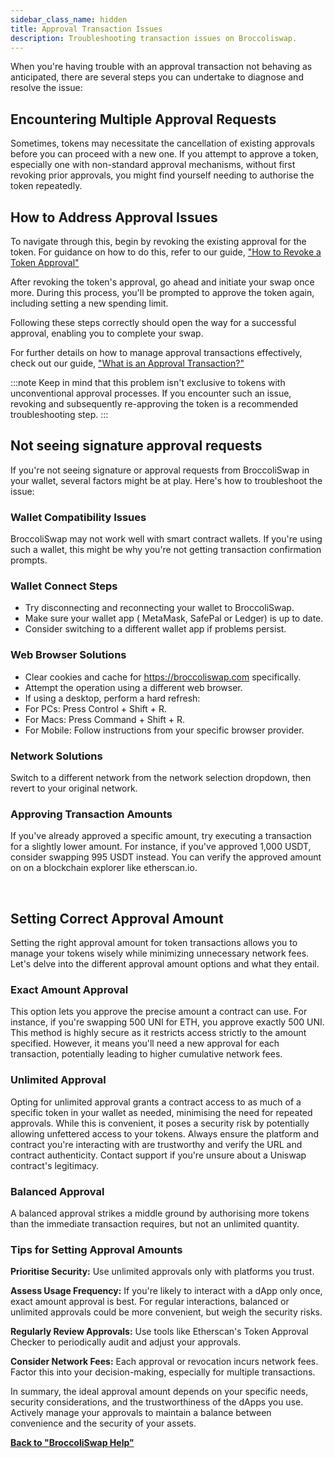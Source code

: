 ```yaml
---
sidebar_class_name: hidden
title: Approval Transaction Issues
description: Troubleshooting transaction issues on Broccoliswap.
---
```


When you're having trouble with an approval transaction not behaving as anticipated, there are several steps you can undertake to diagnose and resolve the issue:

## Encountering Multiple Approval Requests

Sometimes, tokens may necessitate the cancellation of existing approvals before you can proceed with a new one. If you attempt to approve a token, especially one with non-standard approval mechanisms, without first revoking prior approvals, you might find yourself needing to authorise the token repeatedly.

## How to Address Approval Issues

To navigate through this, begin by revoking the existing approval for the token. For guidance on how to do this, refer to our guide, ["How to Revoke a Token Approval"](011-revoke-token-approval.md)

After revoking the token's approval, go ahead and initiate your swap once more. During this process, you'll be prompted to approve the token again, including setting a new spending limit.

Following these steps correctly should open the way for a successful approval, enabling you to complete your swap. 

For further details on how to manage approval transactions effectively, check out our guide, ["What is an Approval Transaction?"](010-approval-tx.md)

:::note
Keep in mind that this problem isn't exclusive to tokens with unconventional approval processes. If you encounter such an issue, revoking and subsequently re-approving the token is a recommended troubleshooting step.
:::



## Not seeing signature approval requests

If you're not seeing signature or approval requests from BroccoliSwap in your wallet, several factors might be at play. Here's how to troubleshoot the issue:

### Wallet Compatibility Issues

BroccoliSwap may not work well with smart contract wallets. If you're using such a wallet, this might be why you're not getting transaction confirmation prompts.

### Wallet Connect Steps

- Try disconnecting and reconnecting your wallet to BroccoliSwap.
- Make sure your wallet app ( MetaMask, SafePal or Ledger) is up to date.
- Consider switching to a different wallet app if problems persist.

### Web Browser Solutions

- Clear cookies and cache for https://broccoliswap.com specifically.
- Attempt the operation using a different web browser.
- If using a desktop, perform a hard refresh:
- For PCs: Press Control + Shift + R.
- For Macs: Press Command + Shift + R.
- For Mobile: Follow instructions from your specific browser provider.

### Network Solutions

Switch to a different network from the network selection dropdown, then revert to your original network.

### Approving Transaction Amounts

If you've already approved a specific amount, try executing a transaction for a slightly lower amount. For instance, if you've approved 1,000 USDT, consider swapping 995 USDT instead. You can verify the approved amount on on a blockchain explorer like etherscan.io.

<br/>

## Setting Correct Approval Amount

Setting the right approval amount for token transactions allows you to manage your tokens wisely while minimizing unnecessary network fees. Let's delve into the different approval amount options and what they entail.

### Exact Amount Approval

This option lets you approve the precise amount a contract can use. For instance, if you're swapping 500 UNI for ETH, you approve exactly 500 UNI. This method is highly secure as it restricts access strictly to the amount specified. However, it means you'll need a new approval for each transaction, potentially leading to higher cumulative network fees.

### Unlimited Approval

Opting for unlimited approval grants a contract access to as much of a specific token in your wallet as needed, minimising the need for repeated approvals. While this is convenient, it poses a security risk by potentially allowing unfettered access to your tokens. Always ensure the platform and contract you're interacting with are trustworthy and verify the URL and contract authenticity. Contact support if you're unsure about a Uniswap contract's legitimacy.

### Balanced Approval

A balanced approval strikes a middle ground by authorising more tokens than the immediate transaction requires, but not an unlimited quantity.

### Tips for Setting Approval Amounts

**Prioritise Security:** Use unlimited approvals only with platforms you trust.

**Assess Usage Frequency:** If you're likely to interact with a dApp only once, exact amount approval is best. For regular interactions, balanced or unlimited approvals could be more convenient, but weigh the security risks.

**Regularly Review Approvals:** Use tools like Etherscan's Token Approval Checker to periodically audit and adjust your approvals.

**Consider Network Fees:** Each approval or revocation incurs network fees. Factor this into your decision-making, especially for multiple transactions.

In summary, the ideal approval amount depends on your specific needs, security considerations, and the trustworthiness of the dApps you use. Actively manage your approvals to maintain a balance between convenience and the security of your assets.


**[Back to "BroccoliSwap Help"](/docs/090-Help-Centre/020-Broccoliswap/001-Index.md)**
